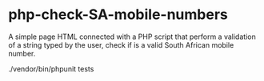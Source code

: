 # php-check-SA-mobile-numbers

A simple page HTML connected with a PHP script that perform a validation of a string typed by the user, check if is a valid South African mobile number.

./vendor/bin/phpunit tests
